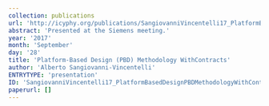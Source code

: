 ```yaml
---
collection: publications
url: 'http://icyphy.org/publications/SangiovanniVincentelli17_PlatformBasedDesignPBDMethodologyWithContracts'
abstract: 'Presented at the Siemens meeting.'
year: '2017'
month: 'September'
day: '28'
title: 'Platform-Based Design (PBD) Methodology WithContracts'
author: 'Alberto Sangiovanni-Vincentelli'
ENTRYTYPE: 'presentation'
ID: 'SangiovanniVincentelli17_PlatformBasedDesignPBDMethodologyWithContracts'
paperurl: []
---
```

